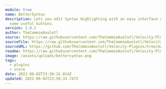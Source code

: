 ```yaml
---
module: true
name: BetterSyntax
description: Lets you edit Syntax Highlighting with an easy interface and adds
  some useful buttons.
version: 2.0.2
author: TheCommieAxolotl
source: https://raw.githubusercontent.com/TheCommieAxolotl/Velocity-Plugins/main/BetterSyntax/
sourceFile: https://raw.githubusercontent.com/TheCommieAxolotl/Velocity-Plugins/main/BetterSyntax/
sourceURL: https://github.com/TheCommieAxolotl/Velocity-Plugins/tree/main/BetterSyntax/
readme: https://raw.githubusercontent.com/TheCommieAxolotl/Velocity-Plugins/main/BetterSyntax/README.md
image: /assets/uploads/bettersyntax.png
tags:
  - plugins
  - store
date: 2022-06-02T23:50:32.814Z
updated: 2022-06-02T23:50:33.747Z
---
```

